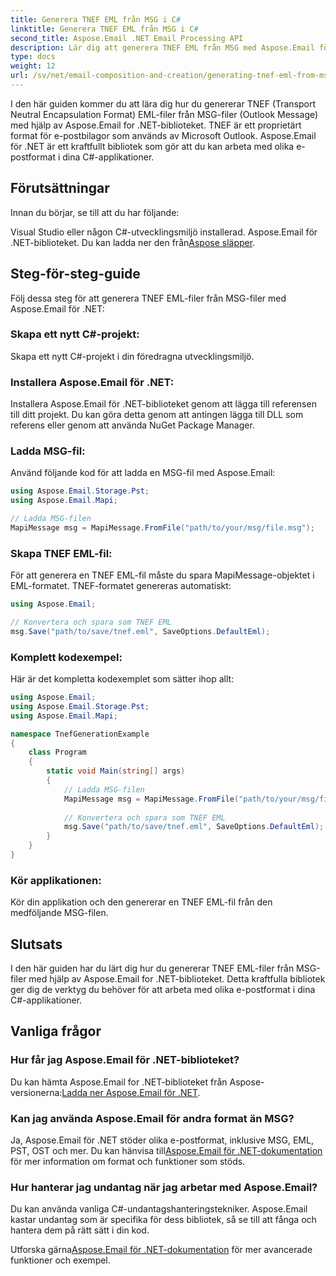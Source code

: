 ```yaml
---
title: Generera TNEF EML från MSG i C#
linktitle: Generera TNEF EML från MSG i C#
second_title: Aspose.Email .NET Email Processing API
description: Lär dig att generera TNEF EML från MSG med Aspose.Email för .NET. Steg-för-steg-guide med C#-kod. Effektiv konvertering av e-postformat.
type: docs
weight: 12
url: /sv/net/email-composition-and-creation/generating-tnef-eml-from-msg-in-csharp/
---
```


I den här guiden kommer du att lära dig hur du genererar TNEF (Transport Neutral Encapsulation Format) EML-filer från MSG-filer (Outlook Message) med hjälp av Aspose.Email for .NET-biblioteket. TNEF är ett proprietärt format för e-postbilagor som används av Microsoft Outlook. Aspose.Email för .NET är ett kraftfullt bibliotek som gör att du kan arbeta med olika e-postformat i dina C#-applikationer.

##  Förutsättningar

Innan du börjar, se till att du har följande:

Visual Studio eller någon C#-utvecklingsmiljö installerad.
 Aspose.Email för .NET-biblioteket. Du kan ladda ner den från[Aspose släpper](https://releases.aspose.com/email/net).

##  Steg-för-steg-guide

Följ dessa steg för att generera TNEF EML-filer från MSG-filer med Aspose.Email för .NET:

### Skapa ett nytt C#-projekt:

   Skapa ett nytt C#-projekt i din föredragna utvecklingsmiljö.

### Installera Aspose.Email för .NET:

   Installera Aspose.Email för .NET-biblioteket genom att lägga till referensen till ditt projekt. Du kan göra detta genom att antingen lägga till DLL som referens eller genom att använda NuGet Package Manager.

### Ladda MSG-fil:

   Använd följande kod för att ladda en MSG-fil med Aspose.Email:

   ```csharp
   using Aspose.Email.Storage.Pst;
   using Aspose.Email.Mapi;

   // Ladda MSG-filen
   MapiMessage msg = MapiMessage.FromFile("path/to/your/msg/file.msg");
   ```

### Skapa TNEF EML-fil:

   För att generera en TNEF EML-fil måste du spara MapiMessage-objektet i EML-formatet. TNEF-formatet genereras automatiskt:

   ```csharp
   using Aspose.Email;
   
   // Konvertera och spara som TNEF EML
   msg.Save("path/to/save/tnef.eml", SaveOptions.DefaultEml);
   ```

### Komplett kodexempel:

   Här är det kompletta kodexemplet som sätter ihop allt:

   ```csharp
   using Aspose.Email;
   using Aspose.Email.Storage.Pst;
   using Aspose.Email.Mapi;

   namespace TnefGenerationExample
   {
       class Program
       {
           static void Main(string[] args)
           {
               // Ladda MSG-filen
               MapiMessage msg = MapiMessage.FromFile("path/to/your/msg/file.msg");
               
               // Konvertera och spara som TNEF EML
               msg.Save("path/to/save/tnef.eml", SaveOptions.DefaultEml);
           }
       }
   }
   ```

### Kör applikationen:

   Kör din applikation och den genererar en TNEF EML-fil från den medföljande MSG-filen.

##  Slutsats

I den här guiden har du lärt dig hur du genererar TNEF EML-filer från MSG-filer med hjälp av Aspose.Email for .NET-biblioteket. Detta kraftfulla bibliotek ger dig de verktyg du behöver för att arbeta med olika e-postformat i dina C#-applikationer.

##  Vanliga frågor

### Hur får jag Aspose.Email för .NET-biblioteket?

Du kan hämta Aspose.Email for .NET-biblioteket från Aspose-versionerna:[Ladda ner Aspose.Email för .NET](https://releases.aspose.com/email/net).

### Kan jag använda Aspose.Email för andra format än MSG?

 Ja, Aspose.Email för .NET stöder olika e-postformat, inklusive MSG, EML, PST, OST och mer. Du kan hänvisa till[Aspose.Email för .NET-dokumentation](https://reference.aspose.com/email/net) för mer information om format och funktioner som stöds.

### Hur hanterar jag undantag när jag arbetar med Aspose.Email?

Du kan använda vanliga C#-undantagshanteringstekniker. Aspose.Email kastar undantag som är specifika för dess bibliotek, så se till att fånga och hantera dem på rätt sätt i din kod.

 Utforska gärna[Aspose.Email för .NET-dokumentation](https://reference.aspose.com/email/net) för mer avancerade funktioner och exempel.
